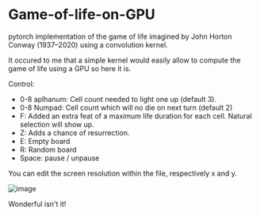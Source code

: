 # Game-of-life-on-GPU
pytorch implementation of the game of life imagined by John Horton Conway (1937–2020) using a convolution kernel.

It occured to me that a simple kernel would easily allow to compute the game of life using a GPU so here it is.

Control:

- 0-8 aplhanum: Cell count needed to light one up (default 3).
- 0-8 Numpad: Cell count which will no die on next turn (default 2)
- F: Added an extra feat of a maximum life duration for each cell. Natural selection will show up.
- Z: Adds a chance of resurrection.
- E: Empty board
- R: Random board
- Space: pause / unpause

You can edit the screen resolution within the file, respectively x and y.

![image](https://github.com/user-attachments/assets/bfd8b2d8-9ffc-4b6e-aa1d-f8bd559c2a63)

Wonderful isn't it!
